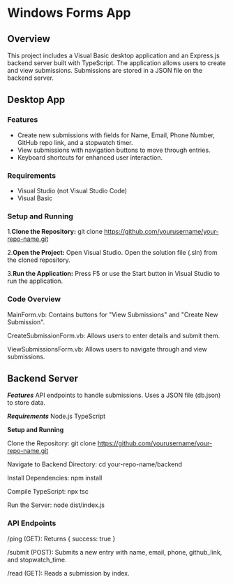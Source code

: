 # Windows Forms App 

## Overview

This project includes a Visual Basic desktop application and an Express.js backend server built with TypeScript. The application allows users to create and view submissions. Submissions are stored in a JSON file on the backend server.

## Desktop App

### Features

- Create new submissions with fields for Name, Email, Phone Number, GitHub repo link, and a stopwatch timer.
- View submissions with navigation buttons to move through entries.
- Keyboard shortcuts for enhanced user interaction.

### Requirements

- Visual Studio (not Visual Studio Code)
- Visual Basic

### Setup and Running


1.**Clone the Repository:**
   git clone https://github.com/yourusername/your-repo-name.git
   

2.**Open the Project:**
   Open Visual Studio.
   Open the solution file (.sln) from the cloned repository.


3.**Run the Application:**
   Press F5 or use the Start button in Visual Studio to run the application.
   

### Code Overview
MainForm.vb: Contains buttons for "View Submissions" and "Create New Submission".


CreateSubmissionForm.vb: Allows users to enter details and submit them.


ViewSubmissionsForm.vb: Allows users to navigate through and view submissions.


## Backend Server


***Features***
API endpoints to handle submissions.
Uses a JSON file (db.json) to store data.

***Requirements***
Node.js
TypeScript

**Setup and Running**

Clone the Repository:
git clone https://github.com/yourusername/your-repo-name.git

Navigate to Backend Directory:
cd your-repo-name/backend

Install Dependencies:
npm install

Compile TypeScript:
npx tsc

Run the Server:
node dist/index.js

### API Endpoints
/ping (GET): Returns { success: true }


/submit (POST): Submits a new entry with name, email, phone, github_link, and stopwatch_time.


/read (GET): Reads a submission by index.
